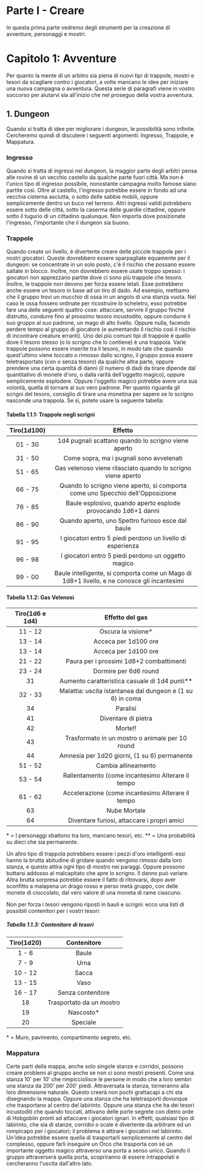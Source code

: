 # Parte I - Creare

In questa prima parte vedremo degli strumenti per la creazione di avventure, personaggi e mostri.

# Capitolo 1: Avventure

Per quanto la mente di un arbitro sia piena di nuovi tipi di trappole, mostri e tesori da scagliare contro i giocatori, a volte mancano le idee per iniziare una nuova campagna o avventura. Questa serie di paragrafi viene in vostro soccorso per aiutarvi sia all'inizio che nel proseguo della vostra avventura.

## 1. Dungeon

Quando si tratta di idee per migliorare i dungeon, le possibilità sono infinite. Cercheremo quindi di discutere i seguenti argomenti: Ingresso, Trappole, e Mappatura.

### Ingresso

Quando si tratta di ingressi nei dungeon, la maggior parte degli arbitri pensa alle rovine di un vecchio castello da qualche parte fuori città. Ma non è l'unico tipo di ingresso possibile, nonostante campagna molto famose siano partite così. Oltre al castello, l'ingresso potrebbe essere in fondo ad una vecchia cisterna asciutta, o sotto delle sabbie mobili, oppure semplicemente dentro un buco nel terreno. Altri ingressi validi potrebbero essere sotto delle città, sotto la caserma delle guardie cittadine, oppure sotto il tugurio di un cittadino qualunque. Non importa dove posizionate l'ingresso, l'importante che il dungeon sia buono.

### Trappole

Quando create un livello, è divertente creare delle piccole trappole per i nostri giocatori. Queste dovrebbero essere sparpagliate equamente per il dungeon: se concentrate in un solo posto, c'è il rischio che possano essere saltate in blocco. Inoltre, non dovrebbero essere usate troppo spesso: i giocatori non apprezzano partite dove ci sono più trappole che tesoro. Inoltre, le trappole non devono per forza essere letali. Esse potrebbero anche essere un tesoro in base ad un tiro di dado. Ad esempio, mettiamo che il gruppo trovi un mucchio di ossa in un angolo di una stanza vuota. Nel caso le ossa fossero ordinate per ricostruire lo scheletro, esso potrebbe fare una delle seguenti quattro cose: attaccare, servire il gruppo finché distrutto, condurre fino al prossimo tesoro incustodito, oppure condurre il suo gruppo al suo padrone, un mago di alto livello. Oppure nulla, facendo perdere tempo al gruppo di giocatore (e aumentando il rischio così il rischio di incontrare creature erranti).
Uno dei più comuni tipi di trappole è quello dove il tesoro stesso (o lo scrigno che lo contiene) è una trappola. Varie trappole possono essere inserite tra il tesoro, in modo tale che quando quest'ultimo viene toccato o rimosso dallo scrigno, il gruppo possa essere teletrasportato (con o senza tesoro) da qualche altra parte, oppure prendere una certa quantità di danni (il numero di dadi da tirare dipende dal quantitativo di monete d'oro, o dalla rarità dell'oggetto magico), oppure semplicemente esplodere.
Oppure l'oggetto magico potrebbe avere una sua volontà, quella di tornare al suo vero padrone.
Per quanto riguarda gli scrigni del tesoro, consiglio di tirare una monetina per sapere se lo scrigno nasconde una trappola. Se sì, potete usare la seguente tabella:

#### Tabella 1.1.1: Trappole negli scrigni

| Tiro(1d100) |                                           Effetto                                           |
| :---------: | :-----------------------------------------------------------------------------------------: |
|   01 - 30   |                     1d4 pugnali scattano quando lo scrigno viene aperto                     |
|   31 - 50   |                           Come sopra, ma i pugnali sono avvelenati                          |
|   51 - 65   |                 Gas velenoso viene rilasciato quando lo scrigno viene aperto                |
|   66 - 75   |        Quando lo scrigno viene aperto, si comporta come uno Specchio dell'Opposizione       |
|   76 - 85   |                Baule esplosivo, quando aperto esplode provocando 1d6+1 danni                |
|   86 - 90   |                      Quando aperto, uno Spettro furioso esce dal baule                      |
|   91 - 95   |                  I giocatori entro 5 piedi perdono un livello di esperienza                 |
|   96 - 98   |                     I giocatori entro 5 piedi perdono un oggetto magico                     |
|   99 - 00   | Baule intelligente, si comporta come un Mago di 1d8+1 livello, e ne conosce gli incantesimi |

#### Tabella 1.1.2: Gas Velenosi

| Tiro(1d6 e 1d4) |                       Effetto del gas                      |
| :-------------: | :--------------------------------------------------------: |
|     11 - 12     |                     Oscura la visione\*                    |
|     13 - 14     |                    Acceca per 1d100 ore                    |
|     13 - 14     |                    Acceca per 1d100 ore                    |
|     21 - 22     |          Paura per i prossimi 1d8+2 combattimenti          |
|     23 - 24     |                    Dormire per 6d6 round                   |
|        31       |       Aumento caratteristica casuale di 1d4 punti\*\*      |
|     32 - 33     | Malattia: uscita istantanea dal dungeon e (1 su 6) in coma |
|        34       |                          Paralisi                          |
|        41       |                     Diventare di pietra                    |
|        42       |                           Morte!!                          |
|        43       |       Trasformato in un mostro o animale per 10 round      |
|        44       |        Amnesia per 1d20 giorni, (1 su 6) permanente        |
|     51 - 52     |                     Cambia allineamento                    |
|     53 - 54     |      Rallentamento (come incantesimo Alterare il tempo     |
|     61 - 62     |      Accelerazione (come incantesimo Alterare il tempo     |
|        63       |                        Nube Mortale                        |
|        64       |         Diventare furiosi, attaccare i propri amici        |

\* = I personaggi sbattono tra loro, mancano tesori, etc.
\*\* = Una probabilità su dieci che sia permanente.

Un altro tipo di trappola potrebbero essere i pezzi d'oro intelligenti: essi hanno la brutta abitudine di gridare quando vengono rimossi dalla loro stanza, e questo attira ogni tipo di mostro nei paraggi. Oppure possono buttarsi addosso al malcapitato che apre lo scrigno. Il danno può variare. Altra brutta sorpresa potrebbe essere il fatto di ritrovarsi, dopo aver sconfitto a malapena un drago rosso e perso metà gruppo, con delle monete di cioccolato, dal vero valore di una moneta di rame ciascuno.

Non per forza i tesori vengono riposti in bauli e scrigni: ecco una listi di possibili contenitori per i vostri tesori:

##### Tabella 1.1.3: Contenitore di tesori

| Tiro(1d20) |        Contenitore       |
| :--------: | :----------------------: |
|    1 - 6   |           Baule          |
|    7 - 9   |           Urna           |
|   10 - 12  |           Sacca          |
|   13 - 15  |           Vaso           |
|   16 - 17  |     Senza contenitore    |
|     18     | Trasportato da un mostro |
|     19     |        Nascosto\*        |
|     20     |         Speciale         |

\* = Muro, pavimento, compartimento segreto, etc.

### Mappatura

Certe parti della mappa, anche solo singole stanze e corridoi, possono creare problemi al gruppo anche se non ci sono mostri presenti. Come una stanza 10' per 10' che rimpicciolisce le persone in modo che a loro sembri una stanza da 200' per 200' piedi. Attraversata la stanza, torneranno alla loro dimensione naturale. Questo creerà non pochi grattacapi a chi sta disegnando la mappa. Oppure una stanza che ha teletrasporti dovunque che trasportano al centro del labirinto. Oppure una stanza che ha dei tesori incustoditi che quando toccati, attivano delle porte segrete con dietro orde di Hobgoblin pronti ad attaccare i giocatori ignari. In effetti, qualsiasi tipo di labirinto, che sia di stanze, corridoi o scale è divertente da arbitrare ed un rompicapo per i giocatori; il problema è attirare i giocatori nel labirinto. Un'idea potrebbe essere quella di trasportarli semplicemente al centro del complesso, oppure farli inseguire un Orco che trasporta con sé un importante oggetto magico attraverso una porta a senso unico. Quando il gruppo attraverserà quella porta, scopriranno di essere intrappolati e cercheranno l'uscita dall'altro lato.